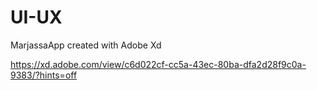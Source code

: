 # UI-UX
MarjassaApp created with Adobe Xd

https://xd.adobe.com/view/c6d022cf-cc5a-43ec-80ba-dfa2d28f9c0a-9383/?hints=off
